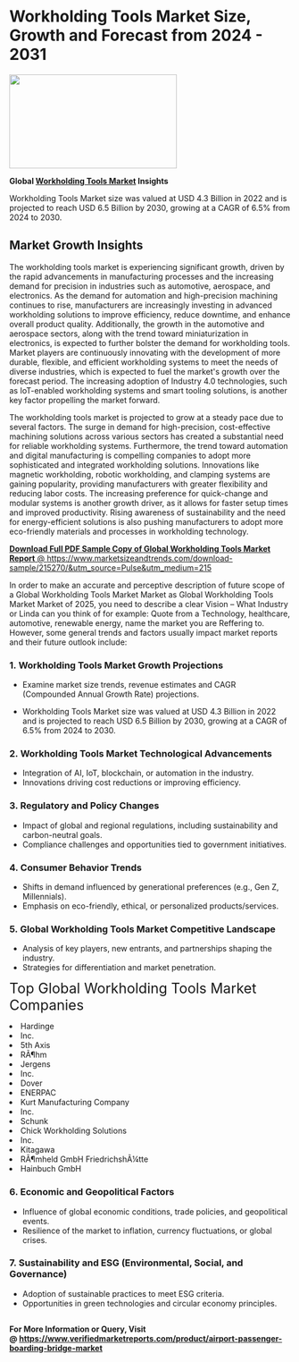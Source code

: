 <H1>Workholding Tools Market Size, Growth and Forecast from 2024 - 2031</H1><img class="aligncenter size-medium wp-image-584254" src="https://thirdeyenews.in/wp-content/uploads/2024/09/Global-Market-Research-300x168.jpeg" alt="" width="300" height="168" /><p><strong>Global&nbsp;<a href="https://www.marketsizeandtrends.com/download-sample/215270/&amp;utm_source=Pulse&amp;utm_medium=215">Workholding Tools Market</a> Insights</strong></p><p>Workholding Tools Market size was valued at USD 4.3 Billion in 2022 and is projected to reach USD 6.5 Billion by 2030, growing at a CAGR of 6.5% from 2024 to 2030.</p><p><h2>Market Growth Insights</h2> <p>The workholding tools market is experiencing significant growth, driven by the rapid advancements in manufacturing processes and the increasing demand for precision in industries such as automotive, aerospace, and electronics. As the demand for automation and high-precision machining continues to rise, manufacturers are increasingly investing in advanced workholding solutions to improve efficiency, reduce downtime, and enhance overall product quality. Additionally, the growth in the automotive and aerospace sectors, along with the trend toward miniaturization in electronics, is expected to further bolster the demand for workholding tools. Market players are continuously innovating with the development of more durable, flexible, and efficient workholding systems to meet the needs of diverse industries, which is expected to fuel the market's growth over the forecast period. The increasing adoption of Industry 4.0 technologies, such as IoT-enabled workholding systems and smart tooling solutions, is another key factor propelling the market forward.</p> <p><a href="#"></a></p> <p>The workholding tools market is projected to grow at a steady pace due to several factors. The surge in demand for high-precision, cost-effective machining solutions across various sectors has created a substantial need for reliable workholding systems. Furthermore, the trend toward automation and digital manufacturing is compelling companies to adopt more sophisticated and integrated workholding solutions. Innovations like magnetic workholding, robotic workholding, and clamping systems are gaining popularity, providing manufacturers with greater flexibility and reducing labor costs. The increasing preference for quick-change and modular systems is another growth driver, as it allows for faster setup times and improved productivity. Rising awareness of sustainability and the need for energy-efficient solutions is also pushing manufacturers to adopt more eco-friendly materials and processes in workholding technology. <p><a href="#"></p><p><span class=""><strong>Download Full PDF Sample Copy of Global Workholding Tools Market Report</strong> @ <a href="https://www.marketsizeandtrends.com/download-sample/215270/&amp;utm_source=Pulse&amp;utm_medium=215" target="_blank">https://www.marketsizeandtrends.com/download-sample/215270/&amp;utm_source=Pulse&amp;utm_medium=215</a></span></p><p>In order to make an accurate and perceptive description of future scope of a Global&nbsp;Workholding Tools Market Market as Global&nbsp;Workholding Tools Market Market of 2025, you need to describe a clear Vision &ndash; What Industry or Linda can you think of for example: Quote from a Technology, healthcare, automotive, renewable energy, name the market you are Reffering to. However, some general trends and factors usually impact market reports and their future outlook include:</p><h3>1.&nbsp;<strong>Workholding Tools Market Growth Projections</strong></h3><ul><li>Examine market size trends, revenue estimates and CAGR (Compounded Annual Growth Rate) projections.</li><li><p>Workholding Tools Market size was valued at USD 4.3 Billion in 2022 and is projected to reach USD 6.5 Billion by 2030, growing at a CAGR of 6.5% from 2024 to 2030.</p></li></ul><h3>2.&nbsp;<strong>Workholding Tools Market Technological Advancements</strong></h3><ul><li>Integration of AI, IoT, blockchain, or automation in the industry.</li><li>Innovations driving cost reductions or improving efficiency.</li></ul><h3>3.&nbsp;<strong>Regulatory and Policy Changes</strong></h3><ul><li>Impact of global and regional regulations, including sustainability and carbon-neutral goals.</li><li>Compliance challenges and opportunities tied to government initiatives.</li></ul><h3>4.&nbsp;<strong>Consumer Behavior Trends</strong></h3><ul><li>Shifts in demand influenced by generational preferences (e.g., Gen Z, Millennials).</li><li>Emphasis on eco-friendly, ethical, or personalized products/services.</li></ul><h3>5.&nbsp;<strong>Global Workholding Tools Market Competitive Landscape</strong></h3><ul><li>Analysis of key players, new entrants, and partnerships shaping the industry.</li><li>Strategies for differentiation and market penetration.</li></ul><p data-pm-slice="1 1 []"><span style="color: inherit; font-family: inherit; font-size: 25px;">Top Global Workholding Tools Market Companies</span></p><div class="" data-test-id=""><p><li>Hardinge</li><li> Inc.</li><li> 5th Axis</li><li> RÃ¶hm</li><li> Jergens</li><li> Inc.</li><li> Dover</li><li> ENERPAC</li><li> Kurt Manufacturing Company</li><li> Inc.</li><li> Schunk</li><li> Chick Workholding Solutions</li><li> Inc.</li><li> Kitagawa</li><li> RÃ¶mheld GmbH FriedrichshÃ¼tte</li><li> Hainbuch GmbH</li></p></div><h3>6.&nbsp;<strong>Economic and Geopolitical Factors</strong></h3><ul><li>Influence of global economic conditions, trade policies, and geopolitical events.</li><li>Resilience of the market to inflation, currency fluctuations, or global crises.</li></ul><h3>7.&nbsp;<strong>Sustainability and ESG (Environmental, Social, and Governance)</strong></h3><ul><li>Adoption of sustainable practices to meet ESG criteria.</li><li>Opportunities in green technologies and circular economy principles.</li></ul><h2><strong style="font-size: 14px;">For More Information or Query, Visit @&nbsp;</strong><a style="background-color: #ffffff; font-size: 14px;" href="https://www.marketsizeandtrends.com/report/workholding-tools-market/" target="_blank">https://www.verifiedmarketreports.com/product/airport-passenger-boarding-bridge-market</a></h2>
